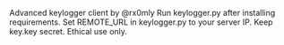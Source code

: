 Advanced keylogger client by @rx0mly
Run keylogger.py after installing requirements.
Set REMOTE_URL in keylogger.py to your server IP.
Keep key.key secret.
Ethical use only.